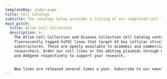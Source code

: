 ```yaml
---
templateKey: index-page
title: Cell Catalogs
subtitle: The catalogs below provides a listing of our completed cell lines
main_pitch:
  title: Allen Cell Collection
  description: >-
    The Allen Cell Collection and Disease Collection Cell Catalog contain high quality, certified
    fluorescently tagged hiPSC lines that target 43 key cellular structures and
    substructures. These are openly available to academic and commercial
    researchers. Order our cell lines or the editing plasmids through Coriell
    and Addgene respectively to support your research.


    New lines are released several times a year. Subscribe to our newsletter to stay tuned and use the catalog below to see cell lines in progress.
---
```

